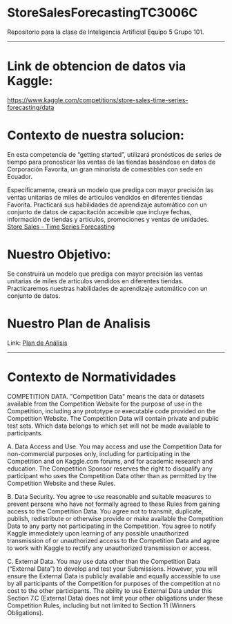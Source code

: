 # StoreSalesForecastingTC3006C
Repositorio para la clase de Inteligencia Artificial Equipo 5 Grupo 101.

***

# Link de obtencion de datos via Kaggle: 
https://www.kaggle.com/competitions/store-sales-time-series-forecasting/data

# Contexto de nuestra solucion: 

En esta competencia de “getting started”, utilizará pronósticos de series de tiempo para pronosticar las ventas de las tiendas basándose en datos de Corporación Favorita, un gran minorista de comestibles con sede en Ecuador.

Específicamente, creará un modelo que prediga con mayor precisión las ventas unitarias de miles de artículos vendidos en diferentes tiendas Favorita. Practicará sus habilidades de aprendizaje automático con un conjunto de datos de capacitación accesible que incluye fechas, información de tiendas y artículos, promociones y ventas de unidades.
[Store Sales - Time Series Forecasting](https://www.kaggle.com/competitions/store-sales-time-series-forecasting/overview)

# Nuestro Objetivo: 
Se construirá un modelo que prediga con mayor precisión las ventas unitarias de miles de artículos vendidos en diferentes tiendas. Practicaremos nuestras habilidades de aprendizaje automático con un conjunto de datos.

# Nuestro Plan de Analisis
Link: [Plan de Análisis](https://docs.google.com/document/d/1tmQ7JMXrZ8Goj4j6U5SQN85s1fFLP23tuDbRu2HGQRs/edit?usp=sharing)

***

# Contexto de Normatividades

COMPETITION DATA. "Competition Data" means the data or datasets available from the Competition Website for the purpose of use in the Competition, including any prototype or executable code provided on the Competition Website. The Competition Data will contain private and public test sets. Which data belongs to which set will not be made available to participants.

A. Data Access and Use. You may access and use the Competition Data for non-commercial purposes only, including for participating in the Competition and on Kaggle.com forums, and for academic research and education. The Competition Sponsor reserves the right to disqualify any participant who uses the Competition Data other than as permitted by the Competition Website and these Rules.

B. Data Security. You agree to use reasonable and suitable measures to prevent persons who have not formally agreed to these Rules from gaining access to the Competition Data. You agree not to transmit, duplicate, publish, redistribute or otherwise provide or make available the Competition Data to any party not participating in the Competition. You agree to notify Kaggle immediately upon learning of any possible unauthorized transmission of or unauthorized access to the Competition Data and agree to work with Kaggle to rectify any unauthorized transmission or access.

C. External Data. You may use data other than the Competition Data (“External Data”) to develop and test your Submissions. However, you will ensure the External Data is publicly available and equally accessible to use by all participants of the Competition for purposes of the competition at no cost to the other participants. The ability to use External Data under this Section 7.C (External Data) does not limit your other obligations under these Competition Rules, including but not limited to Section 11 (Winners Obligations).
